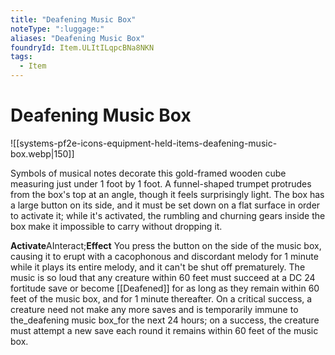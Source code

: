 ```yaml
---
title: "Deafening Music Box"
noteType: ":luggage:"
aliases: "Deafening Music Box"
foundryId: Item.ULItILqpcBNa8NKN
tags:
  - Item
---
```


# Deafening Music Box
![[systems-pf2e-icons-equipment-held-items-deafening-music-box.webp|150]]

Symbols of musical notes decorate this gold-framed wooden cube measuring just under 1 foot by 1 foot. A funnel-shaped trumpet protrudes from the box's top at an angle, though it feels surprisingly light. The box has a large button on its side, and it must be set down on a flat surface in order to activate it; while it's activated, the rumbling and churning gears inside the box make it impossible to carry without dropping it.

**Activate**AInteract;**Effect** You press the button on the side of the music box, causing it to erupt with a cacophonous and discordant melody for 1 minute while it plays its entire melody, and it can't be shut off prematurely. The music is so loud that any creature within 60 feet must succeed at a DC 24 fortitude save or become [[Deafened]] for as long as they remain within 60 feet of the music box, and for 1 minute thereafter. On a critical success, a creature need not make any more saves and is temporarily immune to the_deafening music box_for the next 24 hours; on a success, the creature must attempt a new save each round it remains within 60 feet of the music box.
